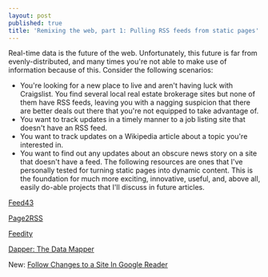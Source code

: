 ```yaml
---
layout: post
published: true
title: 'Remixing the web, part 1: Pulling RSS feeds from static pages'
---
```

Real-time data is the future of the web. Unfortunately, this future is far from evenly-distributed, and many times you're not able to make use of information because of this. Consider the following scenarios:
* You're looking for a new place to live and aren't having luck with Craigslist. You find several local real estate brokerage sites but none of them have RSS feeds, leaving you with a nagging suspicion that there are better deals out there that you're not equipped to take advantage of.
* You want to track updates in a timely manner to a job listing site that doesn't have an RSS feed.
* You want to track updates on a Wikipedia article about a topic you're interested in.
* You want to find out any updates about an obscure news story on a site that doesn't have a feed.
The following resources are ones that I've personally tested for turning static pages into dynamic content. This is the foundation for much more exciting, innovative, useful, and, above all, easily do-able projects that I'll discuss in future articles.

[Feed43](http://feed43.com/)

[Page2RSS](http://page2rss.com/)

[Feedity](http://feedity.com/)

[Dapper: The Data Mapper](http://www.dapper.net/open/)

New: [Follow Changes to a Site In Google Reader](http://googlereader.blogspot.com/2010/01/follow-changes-to-any-website.html)
